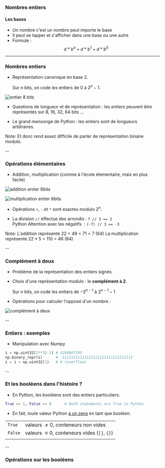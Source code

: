 ### Nombres entiers
#### Les bases

- Un nombre c'est un nombre peut importe le base
- Il peut se tapper et s'afficher dans une base ou une autre
- Formule : $$d*b^n + d*b^1 + d*b^0$$

---

### Nombres entiers

- Représentation canonique en base 2.

  Sur $n$ bits, on code les entiers de $0$ à $2^{n}-1$.

![entier 8 bits](data/images/integer_repr.png)
  <!-- .element: class="stretch" style="max-width: 60%" -->

- Questions de longueur et de représentation : les entiers peuvent être représentés sur 8, 16, 32, 64 bits ...

- Le grand mensonge de Python : les entiers sont de longueurs
  arbitraires.

Note:
Et donc rend assez difficile de parler de représentation binaire modulo.


--
### Opérations élémentaires

- Addition, multiplication (comme à l'école élementaire, mais en plus facile)

<div class="half">

![addition entier 6bits](data/images/integer_addition.png)
  <!-- .element: class="stretch" style="max-width: 80%" -->

</div>

<div class="half">

![multiplication entier 6bits](data/images/integer_multiplication.png)
  <!-- .element: class="stretch" style="max-width: 85%" -->

</div>

- Opérations `+`, `-` et `*` sont exactes modulo $2^n$.

- La division `//` effectue des arrondis&nbsp;: `7 // 3 == 2`  \
  <span class="label">Python</span> Attention avec les négatifs &nbsp;: `(-7) // 3 == -3 `

Note:
L'addition représente 22 + 49 = 71 = 7 (64)
La multiplication représente 22 * 5 = 110 = 46 (64)

--

### Complément à deux

- Problème de la représentation des entiers signés

- Choix d'une représentation modulo : le **complément à 2**.

  Sur $n$ bits, on code les entiers de $-2^{n-1}$ à $2^{n-1}-1$

- Opérations pour calculer l'opposé d'un nombre :

![complément à deux](data/images/integer_complement.png)
  <!-- .element: class="stretch" style="max-width: 100%" -->

--

### Entiers : exemples

- Manipulation avec Numpy

```python
i = np.uint32(2**32-1) # 4294967295
np.binary_repr(i)      # '11111111111111111111111111111111'
i = i + np.uint32(1)   # 0 (overflow)

```




--

### Et les booléens dans l'histoire ?

- En Python, les booléens sont des entiers particuliers.

```python
True == 1, False == 0      # Both statements are True in Python
```

- En fait, toute valeur Python [a un sens](https://docs.python.org/3.7/library/stdtypes.html#truth-value-testing) en tant que booléen.

|||
|--|--|
|`True`|valeurs $\neq 0$, conteneurs non vides|
|`False`|valeurs $\equiv 0$, conteneurs vides (`[]`, `{}`)|
||||

--

### Opérations sur les booléens
